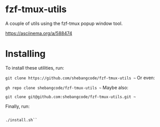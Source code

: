 # fzf-tmux-utils
A couple of utils using the fzf-tmux popup window tool.

https://asciinema.org/a/588474

# Installing

To install these utilities, run:

```git clone https://github.com/shebangcode/fzf-tmux-utils ~```
Or even:

```gh repo clone shebangcode/fzf-tmux-utils ~```
Maybe also:

```git clone git@github.com:shebangcode/fzf-tmux-utils.git ~```


Finally, run:

```cd ~/fzf-tmux-utils

./install.sh``
